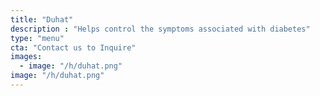 ```yaml
---
title: "Duhat"
description : "Helps control the symptoms associated with diabetes"
type: "menu"
cta: "Contact us to Inquire"
images:
  - image: "/h/duhat.png"
image: "/h/duhat.png"  
---
```


